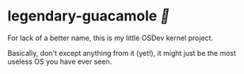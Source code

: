 # legendary-guacamole *🌮*

For lack of a better name, this is my little OSDev kernel project. 

Basically, don't except anything from it (yet!), it might just be the most useless OS 
you have ever seen.
